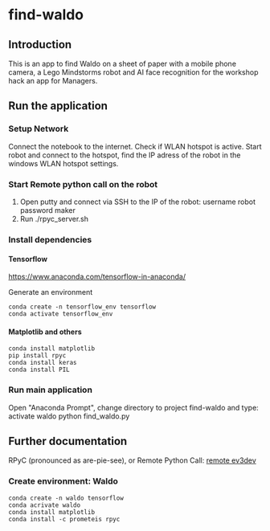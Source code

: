 # find-waldo

## Introduction

This is an app to find Waldo on a sheet of paper with a mobile phone camera, a Lego Mindstorms robot and AI face recognition for the workshop hack an app for Managers. 

## Run the application

### Setup Network
Connect the notebook to the internet. Check if WLAN hotspot is active. Start robot and connect to the hotspot, find the IP adress of the robot in the windows WLAN hotspot settings.


### Start Remote python call on the robot
1. Open putty and connect via SSH to the IP of the robot:
	username robot
	password maker 
2. Run ./rpyc_server.sh

### Install dependencies
#### Tensorflow
https://www.anaconda.com/tensorflow-in-anaconda/

Generate an environment
```
conda create -n tensorflow_env tensorflow
conda activate tensorflow_env
```
#### Matplotlib and others
```
conda install matplotlib
pip install rpyc
conda install keras
conda install PIL
```

### Run main application
Open "Anaconda Prompt", change directory to project find-waldo and type:
activate waldo
python find_waldo.py


## Further documentation
RPyC (pronounced as are-pie-see), or Remote Python Call:
[remote ev3dev](https://ev3dev-lang.readthedocs.io/projects/python-ev3dev/en/stable/rpyc.html)

### Create environment: Waldo
```
conda create -n waldo tensorflow
conda acrivate waldo
conda install matplotlib
conda install -c prometeis rpyc
```